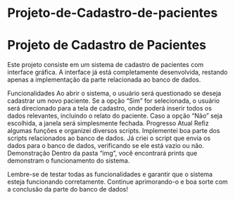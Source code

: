 # Projeto-de-Cadastro-de-pacientes

<h1>Projeto de Cadastro de Pacientes</h1>
Este projeto consiste em um sistema de cadastro de pacientes com interface gráfica. A interface já está completamente desenvolvida, restando apenas a implementação da parte relacionada ao banco de dados.

Funcionalidades
Ao abrir o sistema, o usuário será questionado se deseja cadastrar um novo paciente.
Se a opção “Sim” for selecionada, o usuário será direcionado para a tela de cadastro, onde poderá inserir todos os dados relevantes, incluindo o relato do paciente.
Caso a opção “Não” seja escolhida, a janela será simplesmente fechada.
Progresso Atual
Refiz algumas funções e organizei diversos scripts.
Implementei boa parte dos scripts relacionados ao banco de dados.
Já criei o script que envia os dados para o banco de dados, verificando se ele está vazio ou não.
Demonstração
Dentro da pasta “img”, você encontrará prints que demonstram o funcionamento do sistema.

Lembre-se de testar todas as funcionalidades e garantir que o sistema esteja funcionando corretamente. Continue aprimorando-o e boa sorte com a conclusão da parte do banco de dados!
